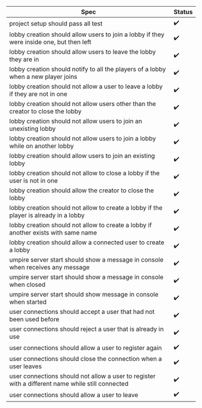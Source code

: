 |Spec|Status|
|----|------|
| project setup should pass all test | :heavy_check_mark: |
| lobby creation should allow users to join a lobby if they were inside one, but then left | :heavy_check_mark: |
| lobby creation should allow users to leave the lobby they are in | :heavy_check_mark: |
| lobby creation should notify to all the players of a lobby when a new player joins | :heavy_check_mark: |
| lobby creation should not allow a user to leave a lobby if they are not in one | :heavy_check_mark: |
| lobby creation should not allow users other than the creator to close the lobby | :heavy_check_mark: |
| lobby creation should not allow users to join an unexisting lobby | :heavy_check_mark: |
| lobby creation should not allow users to join a lobby while on another lobby | :heavy_check_mark: |
| lobby creation should allow users to join an existing lobby | :heavy_check_mark: |
| lobby creation should not allow to close a lobby if the user is not in one | :heavy_check_mark: |
| lobby creation should allow the creator to close the lobby | :heavy_check_mark: |
| lobby creation should not allow to create a lobby if the player is already in a lobby | :heavy_check_mark: |
| lobby creation should not allow to create a lobby if another exists with same name | :heavy_check_mark: |
| lobby creation should allow a connected user to create a lobby | :heavy_check_mark: |
| umpire server start should show a message in console when receives any message | :heavy_check_mark: |
| umpire server start should show a message in console when closed | :heavy_check_mark: |
| umpire server start should show message in console when started | :heavy_check_mark: |
| user connections should accept a user that had not been used before | :heavy_check_mark: |
| user connections should reject a user that is already in use | :heavy_check_mark: |
| user connections should allow a user to register again | :heavy_check_mark: |
| user connections should close the connection when a user leaves | :heavy_check_mark: |
| user connections should not allow a user to register with a different name while still connected | :heavy_check_mark: |
| user connections should allow a user to leave | :heavy_check_mark: |
